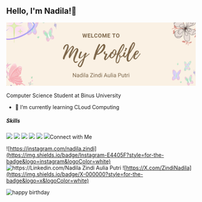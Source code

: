 ## Hello, I'm Nadila!👋
![Nadila Zindi Aulia Putri](img/githubheader.png)

Computer Science Student at Binus University

<!--
**akunadila/akunadila** is a ✨ _special_ ✨ repository because its `README.md` (this file) appears on your GitHub profile.

Here are some ideas to get you started:

- 🔭 I’m currently working on ...
- 🌱 I’m currently learning ...
- 👯 I’m looking to collaborate on ...
- 🤔 I’m looking for help with ...
- 💬 Ask me about ...
- 📫 How to reach me: ...
- 😄 Pronouns: ...
- ⚡ Fun fact: ...
-->
- 🌱 I’m currently learning CLoud Computing

##### Skills
<img src="https://img.shields.io/badge/C%23-239120?style=for-the-badge&logo=csharp&logoColor=white" />
<img src="https://img.shields.io/badge/HTML5-E34F26?style=for-the-badge&logo=html5&logoColor=white" />
<img src="https://img.shields.io/badge/CSS3-1572B6?style=for-the-badge&logo=css3&logoColor=white" />
<img src="https://img.shields.io/badge/JavaScript-323330?style=for-the-badge&logo=javascript&logoColor=F7DF1E" />
<img src="https://img.shields.io/badge/PHP-777BB4?style=for-the-badge&logo=php&logoColor=white" />
<img src="https://img.shields.io/badge/Laravel-FF2D20?style=for-the-badge&logo=laravel&logoColor=white />

##### Connect with Me
![https://instagram.com/nadila.zindi](https://img.shields.io/badge/Instagram-E4405F?style=for-the-badge&logo=instagram&logoColor=white)
![https://Linkedin.com/Nadila Zindi Aulia Putri](https://img.shields.io/badge/LinkedIn-0077B5?style=for-the-badge&logo=linkedin&logoColor=white)
![https://X.com/ZindiNadila](https://img.shields.io/badge/X-000000?style=for-the-badge&logo=x&logoColor=white)

![happy birthday](https://media2.giphy.com/media/v1.Y2lkPTc5MGI3NjExaGc0cmw3M3M3Y2ljaGVkcDR5ZjN3MDhlemhxaWExZHNjOW93NnBycSZlcD12MV9pbnRlcm5hbF9naWZfYnlfaWQmY3Q9Zw/dsPBfiEEozyXUXShhB/giphy.gif)